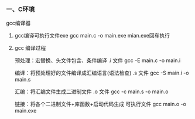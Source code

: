 ### 一、C环境

  gcc编译器

1. gcc编译可执行文件exe     gcc main.c  -o  main.exe     mian.exe回车执行

2. gcc 编译过程     

   预处理：宏替换、头文件包含、条件编译  .i 文件     gcc  -E  main.c  -o  main.i

   编译：将预处理好的文件编译成汇编语言(语法检查)  .s  文件  gcc  -S  main.i  -o  main.s

   汇编：将汇编文件生成二进制文件        .o   文件        gcc  -c  main.s  -o  main.o

   链接：将各个二进制文件+库函数+启动代码生成    可执行文件    gcc  main.o  -o  main.exe

